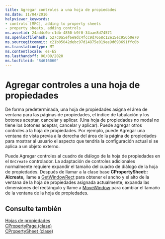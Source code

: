```yaml
---
title: Agregar controles a una hoja de propiedades
ms.date: 11/04/2016
helpviewer_keywords:
- controls [MFC], adding to property sheets
- property sheets, adding controls
ms.assetid: 24ad4c0b-c1db-4850-b9f0-34aae8d74571
ms.openlocfilehash: 527c0a5ef6e9dc4fcc9d7668c12e15ec956b0e70
ms.sourcegitcommit: c21b05042debc97d14875e019ee9d698691ffc0b
ms.translationtype: MT
ms.contentlocale: es-ES
ms.lasthandoff: 06/09/2020
ms.locfileid: "84616060"
---
```

# <a name="adding-controls-to-a-property-sheet"></a>Agregar controles a una hoja de propiedades

De forma predeterminada, una hoja de propiedades asigna el área de ventana para las páginas de propiedades, el índice de tabulación y los botones aceptar, cancelar y aplicar. (Una hoja de propiedades no modal no tiene los botones aceptar, cancelar y aplicar). Puede agregar otros controles a la hoja de propiedades. Por ejemplo, puede Agregar una ventana de vista previa a la derecha del área de la página de propiedades para mostrar al usuario el aspecto que tendría la configuración actual si se aplica a un objeto externo.

Puede Agregar controles al cuadro de diálogo de la hoja de propiedades en el `OnCreate` controlador. La adaptación de controles adicionales normalmente requiere expandir el tamaño del cuadro de diálogo de la hoja de propiedades. Después de llamar a la clase base **CPropertySheet:: Alcreate**, llame a [GetWindowRect](reference/cwnd-class.md#getwindowrect) para obtener el ancho y el alto de la ventana de la hoja de propiedades asignada actualmente, expanda las dimensiones del rectángulo y llame a [MoveWindow](reference/cwnd-class.md#movewindow) para cambiar el tamaño de la ventana de la hoja de propiedades.

## <a name="see-also"></a>Consulte también

[Hojas de propiedades](property-sheets-mfc.md)<br/>
[CPropertyPage (clase)](reference/cpropertypage-class.md)<br/>
[CPropertySheet (clase)](reference/cpropertysheet-class.md)

